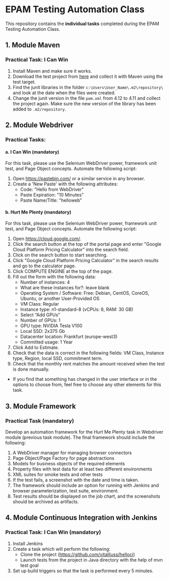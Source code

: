 # EPAM Testing Automation Class

This repository contains the **individual tasks** completed during the EPAM Testing Automation Class.

## 1. Module Maven
### Practical Task: I Can Win

1. Install Maven and make sure it works.
2. Download the test project from [here](https://github.com/vitalliuss/helloci/tree/master/Java) and collect it with Maven using the test target.
3. Find the junit libraries in the folder `c:\Users\User_Name\.m2\repository\` and look at the date when the files were created.
4. Change the junit version in the file `pom.xml` from 4.12 to 4.11 and collect the project again. Make sure the new version of the library has been added to `.m2/repository`.

## 2. Module Webdriver
### Practical Tasks:
#### a. I Can Win (mandatory)
For this task, please use the Selenium WebDriver power, framework unit test, and Page Object concepts. Automate the following script:

1. Open https://pastebin.com/ or a similar service in any browser.
2. Create a 'New Paste' with the following attributes:
   - Code: "Hello from WebDriver"
   - Paste Expiration: "10 Minutes"
   - Paste Name/Title: "helloweb"

#### b. Hurt Me Plenty (mandatory)
For this task, please use the Selenium WebDriver power, framework unit test, and Page Object concepts. Automate the following script:

1. Open https://cloud.google.com/.
2. Click the search button at the top of the portal page and enter "Google Cloud Platform Pricing Calculator" into the search field.
3. Click on the search button to start searching.
4. Click "Google Cloud Platform Pricing Calculator" in the search results and go to the calculator page.
5. Click COMPUTE ENGINE at the top of the page.
6. Fill out the form with the following data:
   - Number of instances: 4
   - What are these instances for?: leave blank
   - Operating System / Software: Free: Debian, CentOS, CoreOS, Ubuntu, or another User-Provided OS
   - VM Class: Regular
   - Instance type: n1-standard-8 (vCPUs: 8, RAM: 30 GB)
   - Select “Add GPUs”
   - Number of GPUs: 1
   - GPU type: NVIDIA Tesla V100
   - Local SSD: 2x375 Gb
   - Datacenter location: Frankfurt (europe-west3)
   - Committed usage: 1 Year
7. Click Add to Estimate.
8. Check that the data is correct in the following fields: VM Class, Instance type, Region, local SSD, commitment term.
9. Check that the monthly rent matches the amount received when the test is done manually.

* If you find that something has changed in the user interface or in the options to choose from, feel free to choose any other elements for this task.

## 3. Module Framework
### Practical Task (mandatory)
Develop an automation framework for the Hurt Me Plenty task in Webdriver module (previous task module). The final framework should include the following:
1. A WebDriver manager for managing browser connectors
2. Page Object/Page Factory for page abstractions
3. Models for business objects of the required elements
4. Property files with test data for at least two different environments
5. XML suites for smoke tests and other tests
6. If the test fails, a screenshot with the date and time is taken.
7. The framework should include an option for running with Jenkins and browser parameterization, test suite, environment.
8. Test results should be displayed on the job chart, and the screenshots should be archived as artifacts.

## 4. Module Continuous Integration with Jenkins
### Practical Task: I Can Win (mandatory)
1. Install Jenkins
2. Create a task which will perform the following:
   - Clone the project (https://github.com/vitalliuss/helloci)
   - Launch tests from the project in Java directory with the help of mvn test goal
3. Set up build triggers so that the task is performed every 5 minutes.
